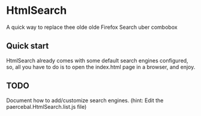 # HtmlSearch

A quick way to replace thee olde olde Firefox Search uber combobox

## Quick start

HtmlSearch already comes with some default search engines configured, so, all
you have to do is to open the index.html page in a browser, and enjoy.

## TODO

Document how to add/customize search engines.
(hint: Edit the paercebal.HtmlSearch.list.js file)